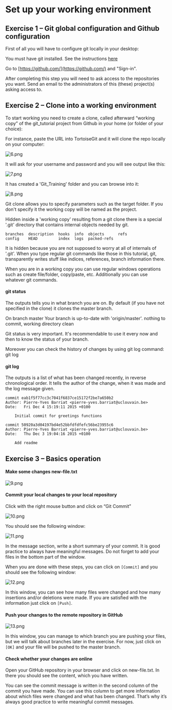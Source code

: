 # Set up your working environment

## Exercise 1 – Git global configuration and Github configuration

First of all you will have to configure git locally in your desktop:

You must have git installed. See the instructions [here](https://github.com/fmassonn/Git_Training/tree/master/resources/README.md)

Go to [https://github.com/](https://github.com/) and "Sign-in".

After completing this step you will need to ask access to the repositories you want. Send an email to the administrators of this (these) project(s) asking access to.

## Exercise 2 – Clone into a working environment

To start working you need to create a clone, called afterward “working copy” of the git_tutorial project from Github in your home (or folder of your choice):

For instance, paste the URL into TortoiseGit and it will clone the repo locally on your computer:

![6.png](https://github.com/fmassonn/Git_Training/raw/master/resources/6.png)

It will ask for your username and password and you will see output like this:

![7.png](https://github.com/fmassonn/Git_Training/raw/master/resources/7.png)

It has created a 'Git_Training' folder and you can browse into it:

![8.png](https://github.com/fmassonn/Git_Training/raw/master/resources/8.png)

Git clone allows you to specify parameters such as the target folder. If you don't specify it the working copy will be named as the project.

Hidden inside a 'working copy' resulting from a git clone there is a special '.git' directory that contains internal objects needed by git.

```
branches  description  hooks  info  objects      refs
config    HEAD         index  logs  packed-refs
```

It is hidden because you are not supposed to worry at all of internals of '.git'. When you type regular git commands like those in this tutorial, git, transparently writes stuff like indices, references, branch information there.

When you are in a working copy you can use regular windows operations such as create file/folder, copy/paste, etc. Additionally you can use whatever git commands.

#### git status

The outputs tells you in what branch you are on. By default (if you have not specified in the clone) it clones the master branch.

On branch master
Your branch is up-to-date with 'origin/master'.
nothing to commit, working directory clean

Git status is very important. It's recommendable to use it every now and then to know the status of your branch.

Moreover you can check the history of changes by using git log command:
git log

#### git log

The outputs is a list of what has been changed recently, in reverse chronological order. It tells the author of the change, when it was made and the log message given.

```
commit eab1f5f77cc3c7041f6837ce15172f2be7a650b2
Author: Pierre-Yves Barriat <pierre-yves.barriat@uclouvain.be>
Date:   Fri Dec 4 15:19:11 2015 +0100

    Initial commit for greetings functions

commit 50920a3d04197bd4e52bbfdfdfefc56be23955c6
Author: Pierre-Yves Barriat <pierre-yves.barriat@uclouvain.be>
Date:   Thu Dec 3 19:04:16 2015 +0100

    Add readme
```

## Exercise 3 – Basics operation

#### Make some changes new-file.txt

![9.png](https://github.com/fmassonn/Git_Training/raw/master/resources/9.png)

#### Commit your local changes to your local repository

Click with the right mouse button and click on “Git Commit”

![10.png](https://github.com/fmassonn/Git_Training/raw/master/resources/10.png)

You should see the following window:

![11.png](https://github.com/fmassonn/Git_Training/raw/master/resources/11.png)

In the message section, write a short summary of your commit. It is good practice to always have meaningful messages. Do not forget to add your files in the bottom part of the window. 

When you are done with these steps, you can click on `[Commit]` and you should see the following window:

![12.png](https://github.com/fmassonn/Git_Training/raw/master/resources/12.png)

In this window, you can see how many files were changed and how many insertions and/or deletions were made. If you are satisfied with the information just click on `[Push]`.

#### Push your changes to the remote repository in GitHub

![13.png](https://github.com/fmassonn/Git_Training/raw/master/resources/13.png)

In this window, you can manage to which branch you are pushing your files, but we will talk about branches later in the exercise. For now, just click on `[OK]` and your file will be pushed to the master branch.

#### Check whether your changes are online

Open your GitHub repository in your browser and click on new-file.txt. In there you should see the content, which you have written. 

You can see the commit message is written in the second column of the commit you have made. You can use this column to get more information about which files were changed and what has been changed. That’s why it’s always good practice to write meaningful commit messages.
